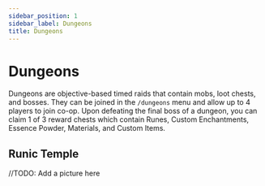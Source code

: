 ```yaml
---
sidebar_position: 1
sidebar_label: Dungeons
title: Dungeons
---
```


# Dungeons

Dungeons are objective-based timed raids that contain mobs, loot chests, and bosses. They can be joined in the `/dungeons` menu and allow up to 4 players to join co-op. Upon defeating the final boss of a dungeon, you can claim 1 of 3 reward chests which contain Runes, Custom Enchantments, Essence Powder, Materials, and Custom Items.

## Runic Temple

//TODO: Add a picture here

